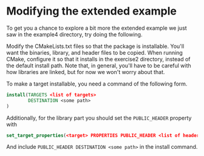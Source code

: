 # Modifying the extended example

To get you a chance to explore a bit more the extended example we just saw in the example4 directory, try doing the following.

Modify the CMakeLists.txt files so that the package is installable. You'll want the binaries, library, and header files to be copied. When running CMake, configure it so that it installs in the exercise2 directory, instead of the default install path. Note that, in general, you'll have to be careful with how libraries are linked, but for now we won't worry about that.

To make a target installable, you need a command of the following form.

```cmake
install(TARGETS <list of targets>
        DESTINATION <some path>
)
```

Additionally, for the library part you should set the `PUBLIC_HEADER` property with

```cmake
set_target_properties(<target> PROPERTIES PUBLIC_HEADER <list of headers>)
```
And include `PUBLIC_HEADER DESTINATION <some path>` in the install command.